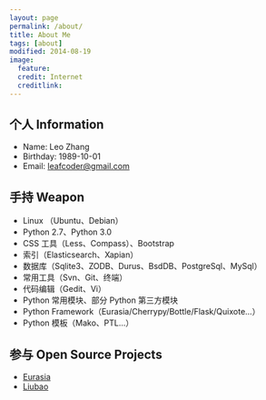 ```yaml
---
layout: page
permalink: /about/
title: About Me
tags: [about]
modified: 2014-08-19
image:
  feature:
  credit: Internet
  creditlink:
---
```


个人 Information
-----------------------------------
* Name: Leo Zhang
* Birthday: 1989-10-01
* Email: leafcoder@gmail.com

手持 Weapon
--------------
* Linux （Ubuntu、Debian）
* Python 2.7、Python 3.0
* CSS 工具（Less、Compass）、Bootstrap
* 索引（Elasticsearch、Xapian）
* 数据库（Sqlite3、ZODB、Durus、BsdDB、PostgreSql、MySql）
* 常用工具（Svn、Git、终端）
* 代码编辑（Gedit、Vi）
* Python 常用模块、部分 Python 第三方模块
* Python Framework（Eurasia/Cherrypy/Bottle/Flask/Quixote...）
* Python 模板（Mako、PTL...）

参与 Open Source Projects
-------------------------------
* [Eurasia](http://code.google.com/p/eurasia)
* [Liubao](http://code.google.com/p/liubao)
